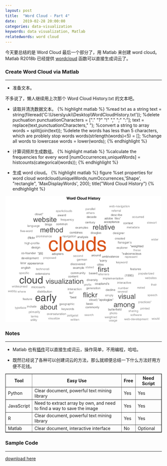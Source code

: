 ```yaml
---
layout: post
title:  "Word Cloud - Part 4"
date:   2019-02-28 20:00:00
categories: data-visualization
keywords: data visualization, Matlab
relatedwords: word cloud
---
```


今天要总结的是 Word Cloud 最后一个部分了，用 Matlab 来创建 word cloud。
Matlab R2018b 已经提供 [wordcloud](https://www.mathworks.com/help/matlab/ref/wordcloud.html) 函数可以直接生成词云了。


### Create Word Cloud via Matlab
<hr/>

* 准备文本。

不多说了，懒人继续用上次那个 Word Cloud History.txt 的文本吧。

* 读取并清洗数据文本。
{% highlight matlab %} 
%read txt as a string
text = string(fileread('C:\Users\yuki\Desktop\WordCloudHistory.txt'));
%delete puchuation
punctuationCharacters = ["." "?" "!" "," ";" ":"];
text = replace(text,punctuationCharacters," ");
%convert a string to array
words = split(join(text));
%delete the words has less than 5 characters, which are problely stop words
words(strlength(words)<5) = [];
%change all words to lowercase
words = lower(words);
{% endhighlight %}

* 计算词频并生成数组。
{% highlight matlab %} 
%calculate the frequencies for every word
[numOccurrences,uniqueWords] = histcounts(categorical(words));
{% endhighlight %}

* 生成 word cloud。
{% highlight matlab %} 
figure
%set properties for word cloud
wordcloud(uniqueWords,numOccurrences,'Shape', "rectangle", 'MaxDisplayWords', 200);
title("Word Cloud History")
{% endhighlight %}

![Word Cloud Maltab](\assets\2019-02-28-word-cloud-4\WordCloudMatlab.png)

### Notes
<hr/>

* Matlab 也有[插件](https://www.mathworks.com/matlabcentral/fileexchange/51793-word-data-visualisation)可以直接生成词云，操作简单，不用编程，哈哈。

* 既然已经说了各种可以创建词云的方法，那么就顺便总结一下什么方法好用方便不花钱。

<table border="1px solid #333;">
    <thead>
        <tr><th>Tool</th><th>Easy Use</th><th>Free</th><th>Need Script</th></tr>
    </thead>
    <tbody>
        <tr><td>Python</td><td>Clear document, powerful text mining library</td><td>Yes</td><td>Yes</td></tr>
        <tr><td>JavaScript</td><td>Need to extract array by own, and need to find a way to save the image</td><td>Yes</td><td>Yes</td></tr>
        <tr><td>R</td><td>Clear document, powerful text mining library</td><td>Yes</td><td>Yes</td></tr>
        <tr><td>Matlab</td><td>Clear document, interactive interface</td><td>No</td><td>Optional</td></tr>
    </tbody>
</table>

### Sample Code
<hr/>

[download here](\assets\2019-02-28-word-cloud-4\WordCloudMatlab.zip)


